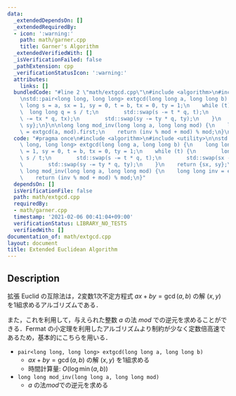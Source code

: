 ```yaml
---
data:
  _extendedDependsOn: []
  _extendedRequiredBy:
  - icon: ':warning:'
    path: math/garner.cpp
    title: Garner's Algorithm
  _extendedVerifiedWith: []
  _isVerificationFailed: false
  _pathExtension: cpp
  _verificationStatusIcon: ':warning:'
  attributes:
    links: []
  bundledCode: "#line 2 \"math/extgcd.cpp\"\n#include <algorithm>\n#include <utility>\n\
    \nstd::pair<long long, long long> extgcd(long long a, long long b) {\n    long\
    \ long s = a, sx = 1, sy = 0, t = b, tx = 0, ty = 1;\n    while (t) {\n      \
    \  long long q = s / t;\n        std::swap(s -= t * q, t);\n        std::swap(sx\
    \ -= tx * q, tx);\n        std::swap(sy -= ty * q, ty);\n    }\n    return {sx,\
    \ sy};\n}\n\nlong long mod_inv(long long a, long long mod) {\n    long long inv\
    \ = extgcd(a, mod).first;\n    return (inv % mod + mod) % mod;\n}\n"
  code: "#pragma once\n#include <algorithm>\n#include <utility>\n\nstd::pair<long\
    \ long, long long> extgcd(long long a, long long b) {\n    long long s = a, sx\
    \ = 1, sy = 0, t = b, tx = 0, ty = 1;\n    while (t) {\n        long long q =\
    \ s / t;\n        std::swap(s -= t * q, t);\n        std::swap(sx -= tx * q, tx);\n\
    \        std::swap(sy -= ty * q, ty);\n    }\n    return {sx, sy};\n}\n\nlong\
    \ long mod_inv(long long a, long long mod) {\n    long long inv = extgcd(a, mod).first;\n\
    \    return (inv % mod + mod) % mod;\n}"
  dependsOn: []
  isVerificationFile: false
  path: math/extgcd.cpp
  requiredBy:
  - math/garner.cpp
  timestamp: '2021-02-06 00:41:04+09:00'
  verificationStatus: LIBRARY_NO_TESTS
  verifiedWith: []
documentation_of: math/extgcd.cpp
layout: document
title: Extended Euclidean Algorithm
---
```


## Description

拡張 Euclid の互除法は，2変数1次不定方程式 $ax + by = \gcd(a, b)$ の解 $(x, y)$ を1組求めるアルゴリズムである．

また，これを利用して，与えられた整数 $a$ の法 $mod$ での逆元を求めることができる．Fermat の小定理を利用したアルゴリズムより制約が少なく定数倍高速であるため，基本的にこちらを用いる．

- `pair<long long, long long> extgcd(long long a, long long b)`
    - $ax + by = \gcd(a, b)$ の解 $(x, y)$ を1組求める
    - 時間計算量: $O(\log \min(a, b))$
- `long long mod_inv(long long a, long long mod)`
    - $a$ の法$mod$での逆元を求める